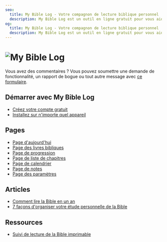 ```yaml
---
seo:
  title: My Bible Log - Votre compagnon de lecture biblique personnel
  description: My Bible Log est un outil en ligne gratuit pour vous aider à suivre et organiser votre parcours de lecture biblique
og:
  title: My Bible Log - Votre compagnon de lecture biblique personnel
  description: My Bible Log est un outil en ligne gratuit pour vous aider à suivre et organiser votre parcours de lecture biblique
---
```


<h1>
  <img src="/share.jpg" alt="My Bible Log">
</h1>

Vous avez des commentaires ? Vous pouvez soumettre une demande de fonctionnalité, un rapport de bogue ou tout autre message avec [ce formulaire](/fr/feedback).

## Démarrer avec My Bible Log

* [Créez votre compte gratuit](/fr/about/page-features--login)
* [Installez sur n'importe quel appareil](/fr/about/page-features--install)

## Pages

* [Page d'aujourd'hui](/fr/about/page-features--today)
* [Page des livres bibliques](/fr/about/page-features--bible-books)
* [Page de progression](/fr/about/page-features--progress)
* [Page de liste de chapitres](/fr/about/page-features--chapter-checklist)
* [Page de calendrier](/fr/about/page-features--calendar)
* [Page de notes](/fr/about/page-features--notes)
* [Page des paramètres](/fr/about/page-features--settings)

## Articles

* [Comment lire la Bible en un an](/fr/about/how-to--read-the-bible-in-a-year)
* [7 façons d'organiser votre étude personnelle de la Bible](/fr/about/how-to--organize-your-personal-bible-study)

<!--
* [Comment lire le Nouveau Testament en 90 jours](/fr/about/how-to--read-the-new-testament-in-90-days)
* [Comment développer une habitude de lecture biblique solide](/fr/about/how-to--build-a-strong-bible-reading-habit)
-->

## Ressources

* [Suivi de lecture de la Bible imprimable](/fr/resources/printable-bible-reading-tracker)
